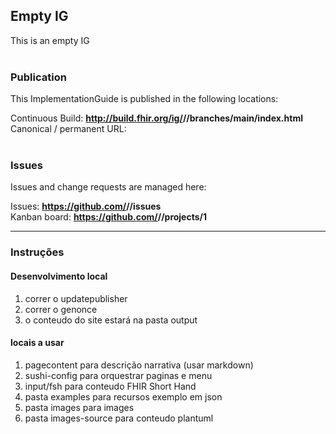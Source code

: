 Empty IG
---
This is an empty IG
<br> </br>
###
### Publication
This ImplementationGuide is published in the following locations:

Continuous Build: __http://build.fhir.org/ig/<handle>/<repo>/branches/main/index.html__  
Canonical / permanent URL: 
<br> </br>

### Issues
Issues and change requests are managed here:  

Issues:  __https://github.com/<handle>/<repo>/issues__  
Kanban board:  __https://github.com/<handle>/<repo>/projects/1__  

---




### Instruções


#### Desenvolvimento local

1. correr o updatepublisher
2. correr o genonce
3. o conteudo do site estará na pasta output

#### locais a usar

1. pagecontent para descrição narrativa (usar markdown)
2. sushi-config para orquestrar paginas e menu
3. input/fsh para conteudo FHIR Short Hand
4. pasta examples para recursos exemplo em json
5. pasta images para images
6. pasta images-source para conteudo plantuml

